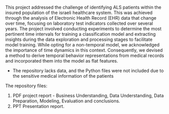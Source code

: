 This project addressed the challenge of identifying ALS patients within the insured population of the israeli healthcare system. This was achieved through the analysis of Electronic Health Record (EHR) data that change over time, focusing on laboratory test indicators collected over several years. The project involved conducting experiments to determine the most pertinent time intervals for training a classification model and extracting insights during the data exploration and processing stages to facilitate model training. While opting for a non-temporal model, we acknowledged the importance of time dynamics in this context. Consequently, we devised a method to derive temporal behavior representations from medical records and incorporated them into the model as flat features.

* The repository lacks data, and the Python files were not included due to the sensitive medical information of the patients
  
The repository files:
1. PDF project report - Business Understanding, Data Understanding, Data Preparation, Modeling, Evaluation and conclusions.
2. PPT Presentation report. 
